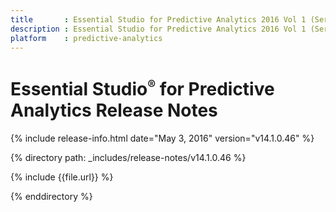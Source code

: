 ```yaml
---
title       : Essential Studio for Predictive Analytics 2016 Vol 1 (Service Pack 1)Release Notes
description : Essential Studio for Predictive Analytics 2016 Vol 1 (Service Pack 1)Release Notes
platform    : predictive-analytics
---
```


# Essential Studio<sup style="font-size:70%">&reg;</sup> for Predictive Analytics Release Notes

{% include release-info.html date="May 3, 2016" version="v14.1.0.46" %} 

{% directory path: _includes/release-notes/v14.1.0.46 %}

{% include {{file.url}} %}

{% enddirectory %}